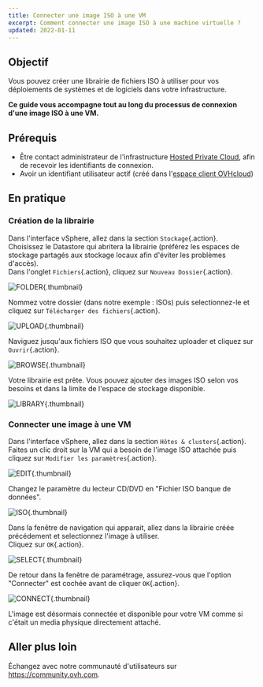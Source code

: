 ```yaml
---
title: Connecter une image ISO à une VM
excerpt: Comment connecter une image ISO à une machine virtuelle ?
updated: 2022-01-11
---
```


## Objectif

Vous pouvez créer une librairie de fichiers ISO à utiliser pour vos déploiements de systèmes et de logiciels dans votre infrastructure.

**Ce guide vous accompagne tout au long du processus de connexion d'une image ISO à une VM.**

## Prérequis

- Être contact administrateur de l'infrastructure [Hosted Private Cloud](https://www.ovhcloud.com/fr-ca/enterprise/products/hosted-private-cloud/), afin de recevoir les identifiants de connexion.
- Avoir un identifiant utilisateur actif (créé dans l'[espace client OVHcloud](https://ca.ovh.com/auth/?action=gotomanager&from=https://www.ovh.com/ca/fr/&ovhSubsidiary=qc))

## En pratique

### Création de la librairie

Dans l'interface vSphere, allez dans la section `Stockage`{.action}.<br>
Choisissez le Datastore qui abritera la librairie (préférez les espaces de stockage partagés aux stockage locaux afin d'éviter les problèmes d'accès).<br>
Dans l'onglet `Fichiers`{.action}, cliquez sur `Nouveau Dossier`{.action}.

![FOLDER](en01newfolder.png){.thumbnail}

Nommez votre dossier (dans notre exemple : ISOs) puis selectionnez-le et cliquez sur `Télécharger des fichiers`{.action}.

![UPLOAD](en02upload.png){.thumbnail}

Naviguez jusqu'aux fichiers ISO que vous souhaitez uploader et cliquez sur `Ouvrir`{.action}.

![BROWSE](en03browse.png){.thumbnail}

Votre librairie est prête. Vous pouvez ajouter des images ISO selon vos besoins et dans la limite de l'espace de stockage disponible.

![LIBRARY](en04library.png){.thumbnail}

### Connecter une image à une VM

Dans l'interface vSphere, allez dans la section `Hôtes & clusters`{.action}.<br>
Faites un clic droit sur la VM qui a besoin de l'image ISO attachée puis cliquez sur `Modifier les paramètres`{.action}.<br>

![EDIT](en05edit.png){.thumbnail}

Changez le paramètre du lecteur CD/DVD en "Fichier ISO banque de données".

![ISO](en06dataiso.png){.thumbnail}

Dans la fenêtre de navigation qui apparait, allez dans la librairie créée précédement et selectionnez l'image à utiliser.<br>
Cliquez sur `OK`{.action}.

![SELECT](en07choose.png){.thumbnail}

De retour dans la fenêtre de paramétrage, assurez-vous que l'option "Connecter" est cochée avant de cliquer `OK`{.action}.

![CONNECT](en08connect.png){.thumbnail}

L'image est désormais connectée et disponible pour votre VM comme si c'était un media physique directement attaché.

## Aller plus loin

Échangez avec notre communauté d'utilisateurs sur <https://community.ovh.com>.
